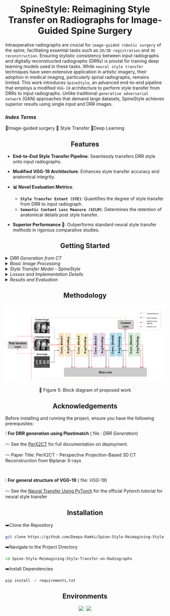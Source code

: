 <h1 align="center">SpineStyle: Reimagining Style Transfer on Radiographs for Image-Guided Spine Surgery </h1>

<p  align="center">  
  
Intraoperative radiographs are crucial for `image-guided robotic surgery` of the spine, facilitating essential tasks such as `2D/3D registration` and `3D reconstruction`. Ensuring stylistic consistency between input radiographs and digitally reconstructed radiographs (DRRs) is pivotal for training deep learning models used in these tasks. While `neural style transfer` techniques have seen extensive application in artistic imagery, their adoption in medical imaging, particularly spinal radiographs, remains limited. This work introduces `SpineStyle`, an advanced end-to-end pipeline that employs a modified `VGG-19` architecture to perform style transfer from DRRs to input radiographs. Unlike traditional `generative adversarial network` (GAN) approaches that demand large datasets, SpineStyle achieves superior results using single input and DRR images.
</p>

<h3 > <i>Index Terms</i> </h3> 

 :diamond_shape_with_a_dot_inside:Image-guided surgery
  :diamond_shape_with_a_dot_inside: Style Transfer
  :diamond_shape_with_a_dot_inside:Deep Learning

</div>

## <div align="center">Features</div>

- **End-to-End Style Transfer Pipeline**: Seamlessly transfers DRR style onto input radiographs.
  <br/>
  
- **Modified VGG-19 Architecture**: Enhances style transfer accuracy and anatomical integrity.
- **📊 Novel Evaluation Metrics**:
  - **`Style Transfer Extent (STE)`**: Quantifies the degree of style transfer from DRR to input radiograph.
  - **`Semantic Content Loss Measure (SCLM)`**: Determines the retention of anatomical details post style transfer.
- **Superior Performance 🚀**: Outperforms standard neural style transfer methods in rigorous comparative studies.
  
## <div align="center">Getting Started</div>

<details>
<summary><i>DRR Generation from CT</i></summary>

Digitally Reconstructed Radiographs (DRRs) are simulated from CT volumes using Plastimatch, ensuring accurate representation of spinal structures in different views:

- **Rotational Simulation**: DRRs are generated in a 360° circular orbit around the CT isocenter, producing views corresponding to anteroposterior (AP) and lateral (LP) perspectives.
- **Selection Process**: Two DRRs per X-ray view are selected based on rotational angles to match the orientation of clinical X-ray images.
  
<div align="center">
<div style="display: flex; flex-direction: row;">
    <img class="img" src="Images/DRR_AP.jpg" width="300" height="auto" style="max-height: 300px;">
&nbsp;&nbsp;&nbsp;&nbsp;&nbsp;&nbsp;&nbsp;&nbsp;&nbsp;&nbsp;&nbsp;&nbsp;&nbsp;&nbsp;&nbsp;&nbsp;&nbsp;&nbsp;&nbsp;&nbsp;&nbsp;&nbsp;&nbsp;&nbsp;
    <img class="img"src="Images/DRR_LP.png" width="300"> 
</div>
</div>
 <p>&nbsp;&nbsp;&nbsp;&nbsp;&nbsp;&nbsp;&nbsp;&nbsp;&nbsp;&nbsp;
   :small_orange_diamond: Fig 1: DRR of Anterior-Posterior (AP) of Spine 
   &nbsp;&nbsp;&nbsp;&nbsp;&nbsp;&nbsp;&nbsp;&nbsp;&nbsp;&nbsp;&nbsp;&nbsp;&nbsp;&nbsp;&nbsp;&nbsp;&nbsp;&nbsp;&nbsp;&nbsp;&nbsp;&nbsp;&nbsp;&nbsp;&nbsp;&nbsp;&nbsp;&nbsp;&nbsp;
   :small_orange_diamond: Fig 2: DRR of Lateral-Posterior (LP) of Spine</p>
<br/>






</details>
<details>
<summary><i>Basic Image Processing</i></summary>


X-ray images of the spine undergo preprocessing steps to enhance quality and prepare for style transfer:

- **Preprocessing Pipeline**: Includes Gaussian blurring, `Contrast Limited Adaptive Histogram Equalization (CLAHE)`, median blurring, and `Non-Local Means (NL-means)` denoising.
- **Normalization**: Normalizes X-ray images and DRRs to a mean of 0.521 and standard deviation of 0.224 before feeding into the SpineStyle model.
  <br/>
  
  </details>
  
  <details>
<summary><i>Style Transfer Model - SpineStyle</i></summary>

The SpineStyle pipeline utilizes an adapted version of VGG-19, pretrained on ImageNet, for style transfer between
`X-ray images and DRRs`:

- **Architecture Adaptation**: Utilizes the first 16 convolutional layers of VGG-19 as feature extractors, with removal of fully connected layers and output classification layer.
- **Pooling Modification**: Replaces max pooling layers with average pooling to capture broader style features such as texture and intensity distribution.
- **Normalization Adjustment**: Substitutes batch normalization with instance normalization for improved performance in single-image style transfer tasks.

  
  </details>
  
  <details>
<summary><i>Losses and Implementation Details</i></summary>

- **Loss Functions**: Includes Content Loss, Style Loss using Gram matrices, and Total Variation Loss for regularization, weighted according to experimental needs.
- **Optimization**: Employs Limited Memory BFGS as the optimizer, selected for its effectiveness in synthesizing high-quality images.
  <br/>
  
  </details>
  
  <details>
<summary><i>Results and Evaluation</i></summary>

- **Style Transfer Results**: Demonstrates successful integration of X-ray content with DRR style, validated through visual outputs.

<p align="center">
  <img src="Images/Screenshot 2024-06-22 111751.png">
</p>

<div align = "center">
  
  :small_orange_diamond: Figure 3 : Style Transfer results - Content image (left), Style Image (middle) and Style
Transferred Ouput (right) of AP Spine image
  
</div>


<p align="center">
  <img src="Images/Screenshot 2024-06-22 111834.png">
</p>

<div align = "center">
  
  :small_orange_diamond: Figure 4 : Style Transfer results - Content image (left), Style Image (middle) and Style
Transferred Ouput (right) of LP Spine image
  
</div>
 
- **Comparative Histogram Study**: Evaluates fidelity of intensity mappings between X-ray images, DRRs, and style transferred outputs.
- **Semantic Content Loss Measure (SCLM)**: Introduces metric for assessing content preservation via feature map comparisons across VGG-19 convolutional blocks.
</details>


## <div align="center">Methodology</div>

<p align="center">
  <img src="Images/Block Diagram-Schematics.png">
</p>

<div align = "center">
  
  :small_orange_diamond: Figure 5: Block diagram of proposed work
  
</div>

## <div align="center">Acknowledgements</div>
Before installing and running the project, ensure you have the following prerequisites:
  
  :grey_exclamation: **For DRR generation using Plastimatch** ( file : *DRR Generation*)
 
 :wavy_dash:  See the [PerX2CT](https://github.com/dek924/PerX2CT) for full documentation on deployment.
 
:wavy_dash: Paper Title: PerX2CT - Perspective Projection-Based 3D CT Reconstruction from Biplanar X-rays

 <br/>
 
:grey_exclamation: **For general structure of VGG-19** ( file: *VGG-19*)

:wavy_dash:  See the [Neural Transfer Using PyTorch](https://pytorch.org/tutorials/advanced/neural_style_tutorial.html) for the official Pytorch tutorial for neural style transfer

 
## <div align="center">Installation</div>
:arrow_right:Clone the Repository
```bash
git clone https://github.com/Deepa-Ramki/Spine-Style-Reimagining-Style-Transfer-on-Radiographs.git
```

:arrow_right:Navigate to the Project Directory
```bash
cd Spine-Style-Reimagining-Style-Transfer-on-Radiographs
```
:arrow_right:Install Dependencies
```bash
pip install -r requirements.txt
```


## <div align="center">Environments</div>

<div align="center">
  <a href="https://jupyter.org/">
    <img src="https://upload.wikimedia.org/wikipedia/commons/thumb/3/38/Jupyter_logo.svg/120px-Jupyter_logo.svg.png" width="10%" /></a>
  <img src="https://github.com/ultralytics/assets/raw/main/social/logo-transparent.png" width="5%" alt="" />
  <a href="https://www.spyder-ide.org/">
    <img src="https://upload.wikimedia.org/wikipedia/commons/thumb/7/7e/Spyder_logo.svg/1200px-Spyder_logo.svg.png" width="20%" /></a>
</div>

